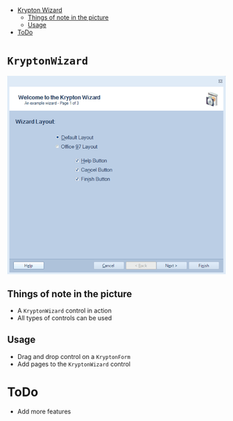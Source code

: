 ﻿<!-- Start Document Outline -->

* [Krypton Wizard](#KryptonWizard)
	* [Things of note in the picture](#things-of-note-in-the-picture)
	* [Usage](#usage)
* [ToDo](#todo)

<!-- End Document Outline -->

# `KryptonWizard`
![](KryptonWizard.gif)

## Things of note in the picture
- A `KryptonWizard` control in action
- All types of controls can be used

## Usage
- Drag and drop control on a `KryptonForm`
- Add pages to the `KryptonWizard` control

# ToDo
- Add more features